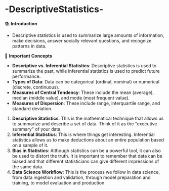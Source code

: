 # -DescriptiveStatistics-

📚 **Introduction**

- Descriptive statistics is used to summarize large amounts of information, make decisions, answer socially relevant questions, and recognize patterns in data.

🔑 **Important Concepts**

- **Descriptive vs. Inferential Statistics**: Descriptive statistics is used to summarize the past, while inferential statistics is used to predict future performance.
- **Types of Data**: Data can be categorical (ordinal, nominal) or numerical (discrete, continuous).
- **Measures of Central Tendency**: These include the mean (average), median (middle value), and mode (most frequent value).
- **Measures of Dispersion**: These include range, interquartile range, and standard deviation.
1. **Descriptive Statistics**: This is the mathematical technique that allows us to summarize and describe a set of data. Think of it as the "executive summary" of your data.
2. **Inferential Statistics**: This is where things get interesting. Inferential statistics allows us to make deductions about an entire population based on a sample of it.
3. **Bias in Statistics**: Although statistics can be a powerful tool, it can also be used to distort the truth. It is important to remember that data can be biased and that different statisticians can give different impressions of the same data.
4. **Data Science Workflow**: This is the process we follow in data science, from data ingestion and validation, through model preparation and training, to model evaluation and production.
